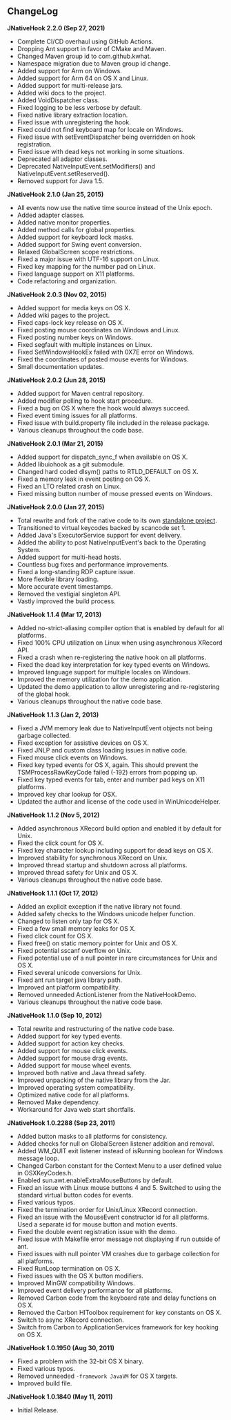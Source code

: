 ## ChangeLog

**JNativeHook 2.2.0 (Sep 27, 2021)**
 * Complete CI/CD overhaul using GitHub Actions.
 * Dropping Ant support in favor of CMake and Maven.
 * Changed Maven group id to com.github.kwhat.
 * Namespace migration due to Maven group id change.
 * Added support for Arm on Windows.
 * Added support for Arm 64 on OS X and Linux.
 * Added support for multi-release jars.
 * Added wiki docs to the project.
 * Added VoidDispatcher class.
 * Fixed logging to be less verbose by default.
 * Fixed native library extraction location.
 * Fixed issue with unregistering the hook.
 * Fixed could not find keyboard map for locale on Windows.
 * Fixed issue with setEventDispatcher being overridden on hook registration.
 * Fixed issue with dead keys not working in some situations.
 * Deprecated all adaptor classes.
 * Deprecated NativeInputEvent.setModifiers() and NativeInputEvent.setReserved().
 * Removed support for Java 1.5.

**JNativeHook 2.1.0 (Jan 25, 2015)**
 * All events now use the native time source instead of the Unix epoch.
 * Added adapter classes.
 * Added native monitor properties.
 * Added method calls for global properties.
 * Added support for keyboard lock masks.
 * Added support for Swing event conversion.
 * Relaxed GlobalScreen scope restrictions.
 * Fixed a major issue with UTF-16 support on Linux.
 * Fixed key mapping for the number pad on Linux.
 * Fixed language support on X11 platforms.
 * Code refactoring and organization.
 
**JNativeHook 2.0.3 (Nov 02, 2015)**
 * Added support for media keys on OS X.
 * Added wiki pages to the project.
 * Fixed caps-lock key release on OS X.
 * Fixed posting mouse coordinates on Windows and Linux.
 * Fixed posting number keys on Windows.
 * Fixed segfault with multiple instances on Linux.
 * Fixed SetWindowsHookEx failed with 0X7E error on Windows.
 * Fixed the coordinates of posted mouse events for Windows. 
 * Small documentation updates.

**JNativeHook 2.0.2 (Jun 28, 2015)**
 * Added support for Maven central repository.
 * Added modifier polling to hook start procedure.
 * Fixed a bug on OS X where the hook would always succeed.
 * Fixed event timing issues for all platforms.
 * Fixed issue with build.property file included in the release package.
 * Various cleanups throughout the code base.

**JNativeHook 2.0.1 (Mar 21, 2015)**
 * Added support for dispatch_sync_f when available on OS X.
 * Added libuiohook as a git submodule.
 * Changed hard coded dlsym() paths to RTLD_DEFAULT on OS X.
 * Fixed a memory leak in event posting on OS X.
 * Fixed an LTO related crash on Linux.
 * Fixed missing button number of mouse pressed events on Windows.

**JNativeHook 2.0.0 (Jan 27, 2015)**
 * Total rewrite and fork of the native code to its own [standalone project](https://github.com/kwhat/libuiohook).
 * Transitioned to virtual keycodes backed by scancode set 1.
 * Added Java's ExecutorService support for event delivery.
 * Added the ability to post NativeInputEvent's back to the Operating System.
 * Added support for multi-head hosts.
 * Countless bug fixes and performance improvements.
 * Fixed a long-standing RDP capture issue.
 * More flexible library loading.
 * More accurate event timestamps.
 * Removed the vestigial singleton API.
 * Vastly improved the build process.
 
**JNativeHook 1.1.4 (Mar 17, 2013)**
 * Added no-strict-aliasing compiler option that is enabled by default for all platforms.
 * Fixed 100% CPU utilization on Linux when using asynchronous XRecord API.
 * Fixed a crash when re-registering the native hook on all platforms.
 * Fixed the dead key interpretation for key typed events on Windows.
 * Improved language support for multiple locales on Windows.
 * Improved the memory utilization for the demo application.
 * Updated the demo application to allow unregistering and re-registering of the global hook.
 * Various cleanups throughout the native code base.

**JNativeHook 1.1.3 (Jan 2, 2013)**
 * Fixed a JVM memory leak due to NativeInputEvent objects not being garbage collected.
 * Fixed exception for assistive devices on OS X.
 * Fixed JNLP and custom class loading issues in native code.
 * Fixed mouse click events on Windows.
 * Fixed key typed events for OS X, again.  This should prevent the TSMProcessRawKeyCode failed (-192) errors from popping up.
 * Fixed key typed events for tab, enter and number pad keys on X11 platforms.
 * Improved key char lookup for OSX.
 * Updated the author and license of the code used in WinUnicodeHelper.

**JNativeHook 1.1.2 (Nov 5, 2012)**
 * Added asynchronous XRecord build option and enabled it by default for Unix.
 * Fixed the click count for OS X.
 * Fixed key character lookup including support for dead keys on OS X.
 * Improved stability for synchronous XRecord on Unix.
 * Improved thread startup and shutdown across all platforms.
 * Improved thread safety for Unix and OS X.
 * Various cleanups throughout the native code base.

**JNativeHook 1.1.1 (Oct 17, 2012)**
 * Added an explicit exception if the native library not found.
 * Added safety checks to the Windows unicode helper function.
 * Changed to listen only tap for OS X.
 * Fixed a few small memory leaks for OS X.
 * Fixed click count for OS X.
 * Fixed free() on static memory pointer for Unix and OS X.
 * Fixed potential sscanf overflow on Unix.
 * Fixed potential use of a null pointer in rare circumstances for Unix and OS X.
 * Fixed several unicode conversions for Unix.
 * Fixed ant run target java library path.
 * Improved ant platform compatibility.
 * Removed unneeded ActionListener from the NativeHookDemo.
 * Various cleanups throughout the native code base.

**JNativeHook 1.1.0 (Sep 10, 2012)**
 * Total rewrite and restructuring of the native code base.
 * Added support for key typed events.
 * Added support for action key checks.
 * Added support for mouse click events.
 * Added support for mouse drag events.
 * Added support for mouse wheel events.
 * Improved both native and Java thread safety.
 * Improved unpacking of the native library from the Jar.
 * Improved operating system compatibility.
 * Optimized native code for all platforms.
 * Removed Make dependency.
 * Workaround for Java web start shortfalls.

**JNativeHook 1.0.2288 (Sep 23, 2011)**
 * Added button masks to all platforms for consistency.
 * Added checks for null on GlobalScreen listener addition and removal.
 * Added WM_QUIT exit listener instead of isRunning boolean for Windows message loop.
 * Changed Carbon constant for the Context Menu to a user defined value in OSXKeyCodes.h.
 * Enabled sun.awt.enableExtraMouseButtons by default.
 * Fixed an issue with Linux mouse buttons 4 and 5.  Switched to using the standard virtual button codes for events.
 * Fixed various typos.
 * Fixed the termination order for Unix/Linux XRecord connection.
 * Fixed an issue with the MouseEvent constructor id for all platforms. Used a separate id for mouse button and motion events.
 * Fixed the double event registration issue with the demo.
 * Fixed issue with Makefile error message not displaying if run outside of ant.
 * Fixed issues with null pointer VM crashes due to garbage collection for all platforms.
 * Fixed RunLoop termination on OS X.
 * Fixed issues with the OS X button modifiers. 
 * Improved MinGW compatibility Windows.
 * Improved event delivery performance for all platforms.
 * Removed Carbon code from the keyboard rate and delay functions on OS X.
 * Removed the Carbon HIToolbox requirement for key constants on OS X.
 * Switch to async XRecord connection.
 * Switch from Carbon to ApplicationServices framework for key hooking on OS X.

**JNativeHook 1.0.1950 (Aug 30, 2011)**
 * Fixed a problem with the 32-bit OS X binary.
 * Fixed various typos.
 * Removed unneeded `-framework JavaVM` for OS X targets.
 * Improved build file.

**JNativeHook 1.0.1840 (May 11, 2011)**
 * Initial Release.
